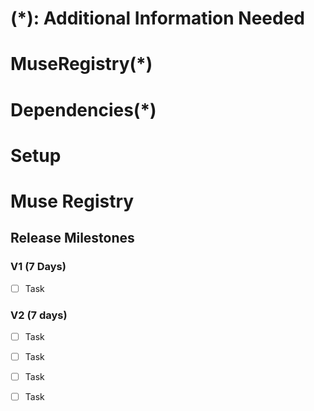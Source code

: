 # (*): Additional Information Needed 

# MuseRegistry(*)





# Dependencies(*)

<!-- Coming Up -->

# Setup



# Muse Registry
 
## Release Milestones
 
### V1 (7 Days)
- [ ] Task
 
### V2 (7 days)
- [ ] Task
- [ ] Task
- [ ] Task
- [ ] Task


